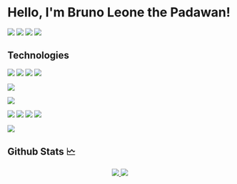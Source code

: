 # Hello, I'm Bruno Leone the Padawan!

[![](https://visitor-badge-reloaded.herokuapp.com/badge?page_id=brunoleone&color=55acb7&style=for-the-badge&logo=Github)](https://)
[![](https://img.shields.io/badge/Gmail-D14836?style=for-the-badge&logo=gmail&logoColor=white)](mailto:contato@acetime.com.br)
[![](https://img.shields.io/badge/LinkedIn-0077B5?style=for-the-badge&logo=linkedin&logoColor=white)](https://www.linkedin.com/in/brunoleonec)
[![](https://img.shields.io/badge/Instagram-E4405F?style=for-the-badge&logo=instagram&logoColor=white)](https://instagram.com/bleonec)

## Technologies

![](https://img.shields.io/badge/.NET-5C2D91?style=for-the-badge&logo=.net&logoColor=white)
![](https://img.shields.io/badge/Node.js-43853D?style=for-the-badge&logo=node.js&logoColor=white)
![](https://img.shields.io/badge/Python-14354C?style=for-the-badge&logo=python&logoColor=white)
![](https://img.shields.io/badge/Go-00ADD8?style=for-the-badge&logo=go&logoColor=white)

![](https://img.shields.io/badge/MongoDB-4EA94B?style=for-the-badge&logo=mongodb&logoColor=white)

![](https://img.shields.io/badge/rabbitmq-%23FF6600.svg?&style=for-the-badge&logo=rabbitmq&logoColor=white)

![](https://img.shields.io/badge/TypeScript-007ACC?style=for-the-badge&logo=typescript&logoColor=white)
![](https://img.shields.io/badge/Angular-DD0031?style=for-the-badge&logo=angular&logoColor=white)
![](https://img.shields.io/badge/Bootstrap-563D7C?style=for-the-badge&logo=bootstrap&logoColor=white)
![](https://img.shields.io/badge/Sass-CC6699?style=for-the-badge&logo=sass&logoColor=white)

![](https://img.shields.io/badge/Amazon_AWS-FF9900?style=for-the-badge&logo=amazonaws&logoColor=white)


## Github Stats 🗠

<div align="center">
  <a href="https://github.com/oleone">
  <img src="https://github-readme-stats.vercel.app/api?username=oleone&theme=blue-green"/>
  <img src="https://github-readme-stats.vercel.app/api/top-langs/?username=oleone&theme=blue-green"/>
</div>
